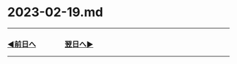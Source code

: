 # 2023-02-19.md

---

### [◀️前日へ](https://github.com/yuasys/chatty-journal/blob/main/2023/02/2023-02-18.md)&emsp;&emsp;&emsp;&emsp;[翌日へ▶️](https://github.com/yuasys/chatty-journal/blob/main/2023/02/2023-02-20.md)

---
